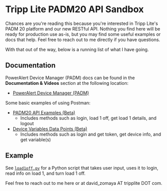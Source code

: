 # Tripp Lite PADM20 API Sandbox

Chances are you're reading this because you're interested in Tripp Lite's PADM 20 platform and our new RESTful API. Nothing you find here will be ready for production use as-is, but you may find some useful examples or docs that help. Feel free to reach out to me directly if you have questions. 

With that out of the way, below is a running list of what I have going.

## Documentation

PowerAlert Device Manager (PADM) docs can be found in the **Documentation & Videos** section at the following location:

- [PowerAlert Device Manager (PADM)](https://www.tripplite.com/products/power-alert-device-manager)

Some basic examples of using Postman:

- [PADM20 API Examples (Beta)](https://documenter.getpostman.com/view/6407998/TVt17Pi2)
  - Includes methods such as login, load 1 off, get load 1 details, and logout
- [Device Variables Data Points (Beta)](https://documenter.getpostman.com/view/6407998/TzY3BbAP)
  - Includes methods such as login and get token, get device info, and get variable(s)

## Example

See [`load1off.py`](/load1off.py) for a Python script that takes user input, uses it to login, read info on load 1, and turn load 1 off.

Feel free to reach out to me here or at david_zomaya AT tripplite DOT com.
